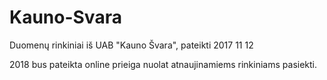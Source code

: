 # Kauno-Svara

Duomenų rinkiniai iš UAB "Kauno Švara", pateikti 2017 11 12<br>

2018 bus pateikta online prieiga nuolat atnaujinamiems rinkiniams pasiekti.


